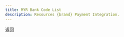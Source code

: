 ```yaml
---
title: MYR Bank Code List
description: Resources {brand} Payment Integration. 
---
```


<x-button handle="back" to="/docs/banks">返回</x-button>

<x-subbanks-table :data="$subbanks"/>